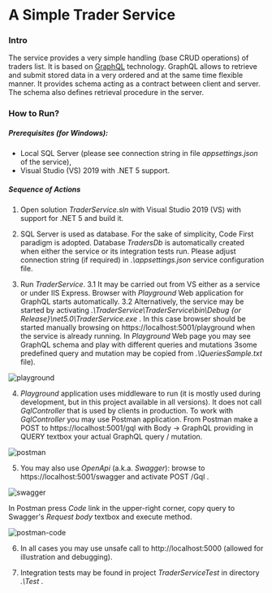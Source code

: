# A Simple Trader Service


### Intro

The service provides a very simple handling (base CRUD operations) of traders list. It is based on [GraphQL](https://en.wikipedia.org/wiki/GraphQL) technology. GraphQL allows to retrieve and submit stored data in a very ordered and at the same time flexible manner. It provides schema acting as a contract between client and server. The schema also defines retrieval procedure in the server.



### How to Run?

##### Prerequisites (for Windows):

 - Local SQL Server (please see connection string in file *appsettings.json* of the service),
 - Visual Studio (VS) 2019 with .NET 5 support.



##### Sequence of Actions

1. Open solution *TraderService.sln* with Visual Studio 2019 (VS) with support for .NET 5 and build it.

2. SQL Server is used as database. For the sake of simplicity, Code First paradigm is adopted. Database *TradersDb* is automatically created when either the service or its integration tests run. Please adjust connection string (if required) in  *.\appsettings.json* service configuration file.

3. Run *TraderService*.
    3.1 It may be carried out from VS either as a service or under IIS Express.
    Browser with *Playground* Web application for GraphQL starts automatically.
    3.2 Alternatively, the service may be started by activating 
    *.\TraderService\TraderService\bin\Debug {or Release}\net5.0\TraderService.exe* .
    In this case browser should be started manually browsing on https://localhost:5001/playground when the service is already running.
    In *Playground* Web page you may see GraphQL schema and play with different queries and mutations
    3some predefined query and mutation may be copied from *.\QueriesSample.txt* file).

  

  ![playground](C:\prj\TraderService\_docs\playground.png)



4. *Playground* application uses middleware to run (it is mostly used during development, but in this project available in all versions). It does not call *GqlController* that is used by clients in production. To work with *GqlController* you may use Postman application.
   From Postman make a POST to https://localhost:5001/gql
   with Body -> GraphQL providing in QUERY textbox your actual GraphQL query / mutation.



![postman](C:\prj\TraderService\_docs\postman.png)



5. You may also use *OpenApi* (a.k.a. *Swagger*): browse to https://localhost:5001/swagger and activate POST /Gql .



![swagger](C:\prj\TraderService\_docs\swagger.png)



In Postman press *Code* link in the upper-right corner, copy query to Swagger's *Request body* textbox and execute method.



![postman-code](C:\prj\TraderService\_docs\postman-code.png)



6. In all cases you may use unsafe call to http://localhost:5000 (allowed for illustration and debugging).

7. Integration tests may be found in project *TraderServiceTest* in directory *.\Test* .

   
